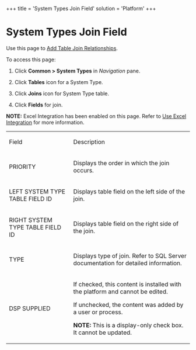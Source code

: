 +++
title = 'System Types Join Field'
solution = 'Platform'
+++

# System Types Join Field

<div class="use">

Use this page to [Add Table Join
Relationships](../Use_Cases/Add_Table_Join_Relationships).

</div>

To access this page:

1.  Click **Common \> System Types** in *Navigation* pane.

2.  Click **Tables** icon for a System Type.

3.  Click **Joins** icon for System Type table.

4.  Click **Fields** for join.

**NOTE:** Excel Integration has been enabled on this page. Refer to [Use
Excel Integration](../../Excel_Int/Use_Excel_Integration) for more
information.

<table>
<tbody>
<tr class="odd">
<td><p>Field</p></td>
<td><p>Description</p></td>
</tr>
<tr class="even">
<td><p>PRIORITY</p></td>
<td><p>Displays the order in which the join occurs.</p></td>
</tr>
<tr class="odd">
<td><p>LEFT SYSTEM TYPE TABLE FIELD ID</p></td>
<td><p>Displays table field on the left side of the join.</p></td>
</tr>
<tr class="even">
<td><p>RIGHT SYSTEM TYPE TABLE FIELD ID</p></td>
<td><p>Displays table field on the right side of the join.</p></td>
</tr>
<tr class="odd">
<td><p>TYPE</p></td>
<td><p>Displays type of join. Refer to SQL Server documentation for detailed information.</p></td>
</tr>
<tr class="even">
<td><p>DSP SUPPLIED</p></td>
<td><p>If checked, this content is installed with the platform and cannot be edited.</p>
<p>If unchecked, the content was added by a user or process.</p>
<p><strong>NOTE:</strong> This is a display-only check box. It cannot be updated.</p></td>
</tr>
</tbody>
</table>
